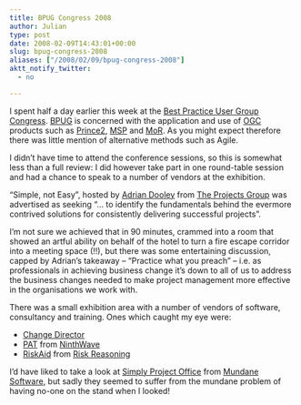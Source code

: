 ```yaml
---
title: BPUG Congress 2008
author: Julian
type: post
date: 2008-02-09T14:43:01+00:00
slug: bpug-congress-2008 
aliases: ["/2008/02/09/bpug-congress-2008"]
aktt_notify_twitter:
  - no

---
```

I spent half a day earlier this week at the [Best Practice User Group Congress][1]. [BPUG][2] is concerned with the application and use of [OGC][3] products such as [Prince2][4], [MSP][5] and [MoR][6]. As you might expect therefore there was little mention of alternative methods such as Agile.

I didn’t have time to attend the conference sessions, so this is somewhat less than a full review: I did however take part in one round-table session and had a chance to speak to a number of vendors at the exhibition.

“Simple, not Easy”, hosted by [Adrian Dooley][7] from [The Projects Group][8] was advertised as seeking “… to identify the fundamentals behind the evermore contrived solutions for consistently delivering successful projects”.

I’m not sure we achieved that in 90 minutes, crammed into a room that showed an artful ability on behalf of the hotel to turn a fire escape corridor into a meeting space (!!), but there was some entertaining discussion, capped by Adrian’s takeaway – “Practice what you preach” – i.e. as professionals in achieving business change it’s down to all of us to address the business changes needed to make project management more effective in the organisations we work with.

There was a small exhibition area with a number of vendors of software, consultancy and training. Ones which caught my eye were:

  * [Change Director][9]
  * [PAT][10] from [NinthWave][10]
  * [RiskAid][11] from [Risk Reasoning][11]

I’d have liked to take a look at [Simply Project Office][12] from [Mundane Software][12], but sadly they seemed to suffer from the mundane problem of having no-one on the stand when I looked!

 [1]: https://www.bpugcongress.com/
 [2]: https://www.usergroup.org.uk/
 [3]: https://www.ogc.gov.uk/
 [4]: https://www.ogc.gov.uk/PPM_Resources_prince_2_c2.asp
 [5]: https://www.ogc.gov.uk/delivery_lifecycle_overview_of_managing_successful_programmes_msp_.asp
 [6]: https://www.ogc.gov.uk/guidance_management_of_risk_4441.asp
 [7]: https://www.tpgacademy.com/au/whos_links.htm#adrian
 [8]: https://theprojectsgroup.co.uk/
 [9]: https://www.changedirector.com/
 [10]: https://www.ninthwave.co.uk/
 [11]: https://www.riskreasoning.co.uk/
 [12]: https://www.mundanesoftware.co.uk/
